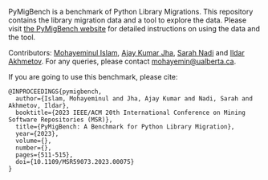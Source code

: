 PyMigBench is a benchmark of Python Library Migrations. 
This repository contains the library migration data and a tool to explore the data.
Please visit [the PyMigBench website](https://ualberta-smr.github.io/PyMigBench) for detailed instructions on using the data and the tool. 

Contributors: [Mohayeminul Islam](https://mohayemin.github.io/), [Ajay Kumar Jha](https://hifromajay.github.io/), [Sarah Nadi](https://sarahnadi.org/) and [Ildar Akhmetov](https://ildarakhmetov.com/). 
For any queries, please contact mohayemin@ualberta.ca.

If you are going to use this benchmark, please cite:

```
@INPROCEEDINGS{pymigbench,
  author={Islam, Mohayeminul and Jha, Ajay Kumar and Nadi, Sarah and Akhmetov, Ildar},
  booktitle={2023 IEEE/ACM 20th International Conference on Mining Software Repositories (MSR)}, 
  title={PyMigBench: A Benchmark for Python Library Migration}, 
  year={2023},
  volume={},
  number={},
  pages={511-515},
  doi={10.1109/MSR59073.2023.00075}
}

```
